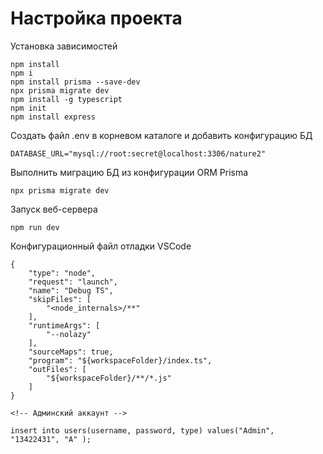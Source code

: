 # Настройка проекта

Установка зависимостей

    npm install
    npm i
    npm install prisma --save-dev
    npx prisma migrate dev
    npm install -g typescript
    npm init
    npm install express

Создать файл .env в корневом каталоге и добавить конфигурацию БД

    DATABASE_URL="mysql://root:secret@localhost:3306/nature2"

Выполнить миграцию БД из конфигурации ORM Prisma

    npx prisma migrate dev

Запуск веб-сервера

    npm run dev

Конфигурационный файл отладки VSCode

    {
        "type": "node",
        "request": "launch",
        "name": "Debug TS",
        "skipFiles": [
            "<node_internals>/**"
        ],
        "runtimeArgs": [
            "--nolazy"
        ],
        "sourceMaps": true,
        "program": "${workspaceFolder}/index.ts",
        "outFiles": [
            "${workspaceFolder}/**/*.js"
        ]
    }

    <!-- Админский аккаунт -->

    insert into users(username, password, type) values("Admin", "13422431", "A" );
